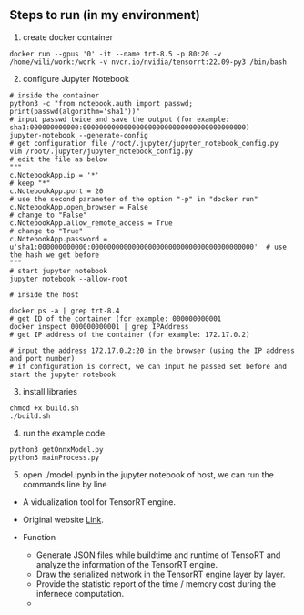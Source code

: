 #

## Steps to run (in my environment)

1. create docker container

```shell
docker run --gpus '0' -it --name trt-8.5 -p 80:20 -v /home/wili/work:/work -v nvcr.io/nvidia/tensorrt:22.09-py3 /bin/bash
```

2. configure Jupyter Notebook

```shell
# inside the container
python3 -c "from notebook.auth import passwd; print(passwd(algorithm='sha1'))"
# input passwd twice and save the output (for example: sha1:000000000000:0000000000000000000000000000000000000000)
jupyter-notebook --generate-config
# get configuration file /root/.jupyter/jupyter_notebook_config.py
vim /root/.jupyter/jupyter_notebook_config.py
# edit the file as below
"""
c.NotebookApp.ip = '*'                                                                  # keep "*"
c.NotebookApp.port = 20                                                                 # use the second parameter of the option "-p" in "docker run"
c.NotebookApp.open_browser = False                                                      # change to "False"
c.NotebookApp.allow_remote_access = True                                                # change to "True"
c.NotebookApp.password = u'sha1:000000000000:0000000000000000000000000000000000000000'  # use the hash we get before
"""
# start jupyter notebook
jupyter notebook --allow-root

# inside the host

docker ps -a | grep trt-8.4
# get ID of the container (for example: 000000000001
docker inspect 000000000001 | grep IPAddress
# get IP address of the container (for example: 172.17.0.2)

# input the address 172.17.0.2:20 in the browser (using the IP address and port number)
# if configuration is correct, we can input he passed set before and start the jupyter notebook
```

3. install libraries

```shell
chmod +x build.sh
./build.sh
```

4. run the example code

```shell
python3 getOnnxModel.py
python3 mainProcess.py
```

5. open ./model.ipynb in the jupyter notebook of host, we can run the commands line by line



+ A vidualization tool for TensorRT engine.

+ Original website [Link](https://github.com/NVIDIA/TensorRT/tree/main/tools/experimental/trt-engine-explorer).

+ Function
  + Generate JSON files while buildtime and runtime of TensoRT and analyze the information of the TensorRT engine.
  + Draw the serialized network in the TensorRT engine layer by layer.
  + Provide the statistic report of the time / memory cost during the infernece computation.
  +
